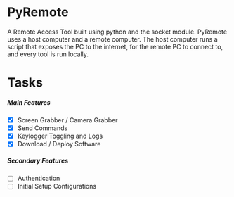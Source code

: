 # PyRemote
A Remote Access Tool built using python and the socket module. PyRemote uses a host computer
and a remote computer. The host computer runs a script that exposes the PC to the internet, 
for the remote PC to connect to, and every tool is run locally.

# Tasks
##### Main Features
- [x] Screen Grabber / Camera Grabber
- [x] Send Commands
- [x] Keylogger Toggling and Logs
- [x] Download / Deploy Software
##### Secondary Features
- [ ] Authentication
- [ ] Initial Setup Configurations